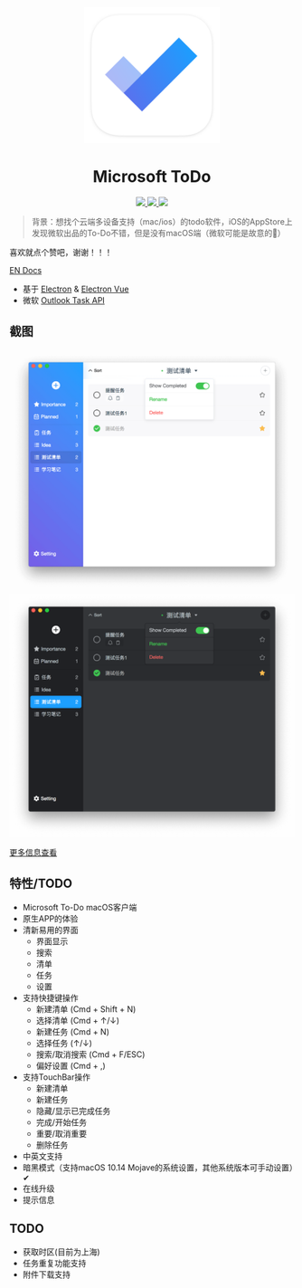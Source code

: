 <div align="center">
  <a src="https://woolson.github.io/microsoft-todo-for-mac/" target="_blank">
    <img src="build/icons/icon.png" width="240" />
  </a>
</div>

<h1 align="center">Microsoft ToDo</h1>

<div align="center">
<a href="https://woolson.github.io/npmer-page/">
<img src="https://woolson.gitee.io/npmer-badge/dark%20mode-555555-supported-44cc11-gear-ffffff-square-flat-plain.svg" />
<img src="https://woolson.gitee.io/npmer-badge/touchbar-555555-supported-46bc99-check-ffffff-square-flat-plain.svg" />
<img src="https://woolson.gitee.io/npmer-badge/version-555555-2.0.1-7289da-square-flat-plain.svg" />
</a>
</div>

> 背景：想找个云端多设备支持（mac/ios）的todo软件，iOS的AppStore上发现微软出品的To-Do不错，但是没有macOS端（微软可能是故意的🤪）

喜欢就点个赞吧，谢谢！！！

[EN Docs](./README.md)

- 基于 [Electron](https://electronjs.org/) & [Electron Vue](https://simulatedgreg.gitbooks.io/electron-vue/)
- 微软 [Outlook Task API](https://docs.microsoft.com/en-us/previous-versions/office/office-365-api/api/version-2.0/task-rest-operations)

## 截图

![home](./website/src/assets/etc-10.png)
![dark-home](./website/src/assets/etc-08.png)

[更多信息查看](https://woolson.github.io/microsoft-todo-mac/)

## 特性/TODO

- Microsoft To-Do macOS客户端
- 原生APP的体验
- 清新易用的界面
  - 界面显示
  - 搜索
  - 清单
  - 任务
  - 设置
- 支持快捷键操作
  - 新建清单 (Cmd + Shift + N)
  - 选择清单 (Cmd + ↑/↓)
  - 新建任务 (Cmd + N)
  - 选择任务 (↑/↓)
  - 搜索/取消搜索 (Cmd + F/ESC)
  - 偏好设置 (Cmd + ,)
- 支持TouchBar操作
  - 新建清单
  - 新建任务
  - 隐藏/显示已完成任务
  - 完成/开始任务
  - 重要/取消重要
  - 删除任务
- 中英文支持
- 暗黑模式（支持macOS 10.14 Mojave的系统设置，其他系统版本可手动设置）✔︎
- 在线升级
- 提示信息

## TODO

- 获取时区(目前为上海)
- 任务重复功能支持
- 附件下载支持

